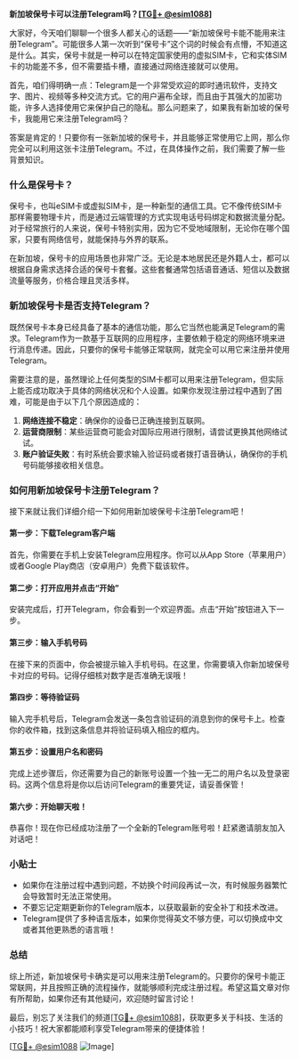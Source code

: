 **新加坡保号卡可以注册Telegram吗？[[TG💪+ @esim1088](https://t.me/s/esim1088)]**

大家好，今天咱们聊聊一个很多人都关心的话题——“新加坡保号卡能不能用来注册Telegram”。可能很多人第一次听到“保号卡”这个词的时候会有点懵，不知道这是什么。其实，保号卡就是一种可以在特定国家使用的虚拟SIM卡，它和实体SIM卡的功能差不多，但不需要插卡槽，直接通过网络连接就可以使用。

首先，咱们得明确一点：Telegram是一个非常受欢迎的即时通讯软件，支持文字、图片、视频等多种交流方式。它的用户遍布全球，而且由于其强大的加密功能，许多人选择使用它来保护自己的隐私。那么问题来了，如果我有新加坡的保号卡，我能用它来注册Telegram吗？

答案是肯定的！只要你有一张新加坡的保号卡，并且能够正常使用它上网，那么你完全可以利用这张卡注册Telegram。不过，在具体操作之前，我们需要了解一些背景知识。

### 什么是保号卡？

保号卡，也叫eSIM卡或虚拟SIM卡，是一种新型的通信工具。它不像传统SIM卡那样需要物理卡片，而是通过云端管理的方式实现电话号码绑定和数据流量分配。对于经常旅行的人来说，保号卡特别实用，因为它不受地域限制，无论你在哪个国家，只要有网络信号，就能保持与外界的联系。

在新加坡，保号卡的应用场景也非常广泛。无论是本地居民还是外籍人士，都可以根据自身需求选择合适的保号卡套餐。这些套餐通常包括语音通话、短信以及数据流量等服务，价格合理且灵活多样。

### 新加坡保号卡是否支持Telegram？

既然保号卡本身已经具备了基本的通信功能，那么它当然也能满足Telegram的需求。Telegram作为一款基于互联网的应用程序，主要依赖于稳定的网络环境来进行消息传递。因此，只要你的保号卡能够正常联网，就完全可以用它来注册并使用Telegram。

需要注意的是，虽然理论上任何类型的SIM卡都可以用来注册Telegram，但实际上能否成功取决于具体的网络状况和个人设置。如果你发现注册过程中遇到了困难，可能是由于以下几个原因造成的：

1. **网络连接不稳定**：确保你的设备已正确连接到互联网。
2. **运营商限制**：某些运营商可能会对国际应用进行限制，请尝试更换其他网络试试。
3. **账户验证失败**：有时系统会要求输入验证码或者拨打语音确认，确保你的手机号码能够接收相关信息。

### 如何用新加坡保号卡注册Telegram？

接下来就让我们详细介绍一下如何用新加坡保号卡注册Telegram吧！

#### 第一步：下载Telegram客户端
首先，你需要在手机上安装Telegram应用程序。你可以从App Store（苹果用户）或者Google Play商店（安卓用户）免费下载该软件。

#### 第二步：打开应用并点击“开始”
安装完成后，打开Telegram，你会看到一个欢迎界面。点击“开始”按钮进入下一步。

#### 第三步：输入手机号码
在接下来的页面中，你会被提示输入手机号码。在这里，你需要填入你新加坡保号卡对应的号码。记得仔细核对数字是否准确无误哦！

#### 第四步：等待验证码
输入完手机号后，Telegram会发送一条包含验证码的消息到你的保号卡上。检查你的收件箱，找到这条信息并将验证码填入相应的框内。

#### 第五步：设置用户名和密码
完成上述步骤后，你还需要为自己的新账号设置一个独一无二的用户名以及登录密码。这两个信息将是你以后访问Telegram的重要凭证，请妥善保管！

#### 第六步：开始聊天啦！
恭喜你！现在你已经成功注册了一个全新的Telegram账号啦！赶紧邀请朋友加入对话吧！

### 小贴士

- 如果你在注册过程中遇到问题，不妨换个时间段再试一次，有时候服务器繁忙会导致暂时无法正常使用。
- 不要忘记定期更新你的Telegram版本，以获取最新的安全补丁和技术改进。
- Telegram提供了多种语言版本，如果你觉得英文不够方便，可以切换成中文或者其他更熟悉的语言哦！

### 总结

综上所述，新加坡保号卡确实是可以用来注册Telegram的。只要你的保号卡能正常联网，并且按照正确的流程操作，就能够顺利完成注册过程。希望这篇文章对你有所帮助，如果你还有其他疑问，欢迎随时留言讨论！

最后，别忘了关注我们的频道[[TG💪+ @esim1088](https://t.me/s/esim1088)]，获取更多关于科技、生活的小技巧！祝大家都能顺利享受Telegram带来的便捷体验！

[[TG💪+ @esim1088](https://t.me/s/esim1088) ![Image](https://i.postimg.cc/4NQfJmqS/Snipaste-2025-05-13-00-14-12.png)]